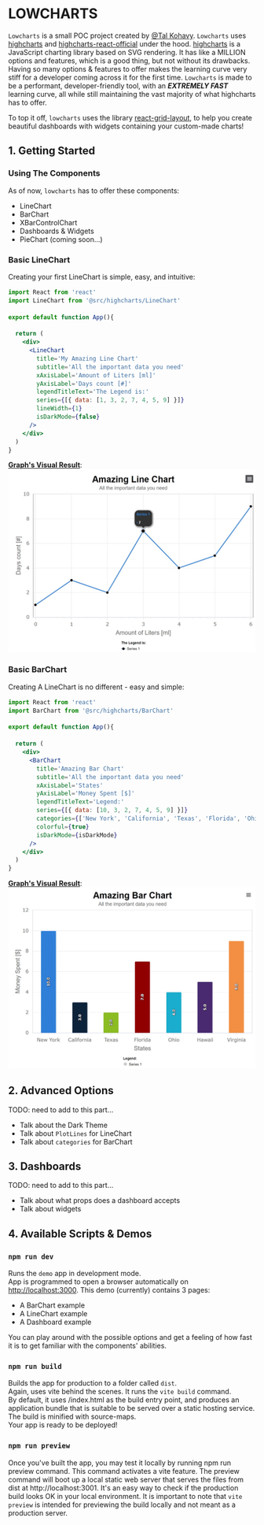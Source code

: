 # LOWCHARTS

`Lowcharts` is a small POC project created by [@Tal Kohavy](https://github.com/talkohavy).
`Lowcharts` uses [highcharts](https://www.npmjs.com/package/highcharts) and [highcharts-react-official](https://www.npmjs.com/package/highcharts-react-official) under the hood.
[highcharts](https://www.npmjs.com/package/highcharts) is a JavaScript charting library based on SVG rendering. It has like a MILLION options and features, which is a good thing, but not without its drawbacks. Having so many options & features to offer makes the learning curve very stiff for a developer coming across it for the first time.
`Lowcharts` is made to be a performant, developer-friendly tool, with an ***EXTREMELY FAST*** learning curve, all while still maintaining the vast majority of what highcharts has to offer.

To top it off, `lowcharts` uses the library [react-grid-layout](https://github.com/react-grid-layout/react-grid-layout), to help you create beautiful dashboards with widgets containing your custom-made charts!


## 1. Getting Started

### Using The Components

As of now, `lowcharts` has to offer these components:
- LineChart
- BarChart
- XBarControlChart
- Dashboards & Widgets
- PieChart (coming soon...)

### Basic LineChart

Creating your first LineChart is simple, easy, and intuitive:

```jsx
import React from 'react'
import LineChart from '@src/highcharts/LineChart'

export default function App(){

  return (
    <div>
      <LineChart
        title='My Amazing Line Chart'
        subtitle='All the important data you need'
        xAxisLabel='Amount of Liters [ml]'
        yAxisLabel='Days count [#]'
        legendTitleText='The Legend is:'
        series={[{ data: [1, 3, 2, 7, 4, 5, 9] }]}
        lineWidth={1}
        isDarkMode={false}
      />
    </div>
  )
} 
```
<ins>**Graph's Visual Result**</ins>:\
<img src="readmeImages/line-chart.jpg" width="640"/>


### Basic BarChart

Creating A LineChart is no different - easy and simple:

```jsx
import React from 'react'
import BarChart from '@src/highcharts/BarChart'

export default function App(){

  return (
    <div>
      <BarChart
        title='Amazing Bar Chart'
        subtitle='All the important data you need'
        xAxisLabel='States'
        yAxisLabel='Money Spent [$]'
        legendTitleText='Legend:'
        series={[{ data: [10, 3, 2, 7, 4, 5, 9] }]}
        categories={['New York', 'California', 'Texas', 'Florida', 'Ohio', 'Hawaii', 'Virginia']}
        colorful={true}
        isDarkMode={isDarkMode}
      />
    </div>
  )
} 
```

<ins>**Graph's Visual Result**</ins>:\
<img src="readmeImages/bar-chart.jpg" width="640"/>

## 2. Advanced Options
TODO: need to add to this part...
- Talk about the Dark Theme
- Talk about `PlotLines` for LineChart
- Talk about `categories` for BarChart


## 3. Dashboards
TODO: need to add to this part...
- Talk about what props does a dashboard accepts
- Talk about widgets

## 4. Available Scripts & Demos

### `npm run dev`

Runs the `demo` app in development mode.\
App is programmed to open a browser automatically on [http://localhost:3000](http://localhost:3000).
This demo (currently) contains 3 pages:
- A BarChart example
- A LineChart example
- A Dashboard example

You can play around with the possible options and get a feeling of how fast it is to get familiar with the components' abilities.

### `npm run build`

Builds the app for production to a folder called `dist`.\
Again, uses vite behind the scenes. It runs the `vite build` command.\
By default, it uses <root>/index.html as the build entry point, and produces an application bundle that is suitable to be served over a static hosting service. The build is minified with source-maps.\
Your app is ready to be deployed!

### `npm run preview`

Once you've built the app, you may test it locally by running npm run preview command.
This command activates a vite feature.
The preview command will boot up a local static web server that serves the files from dist at http://localhost:3001.
It's an easy way to check if the production build looks OK in your local environment.
It is important to note that `vite preview` is intended for previewing the build locally and not meant as a production server.
